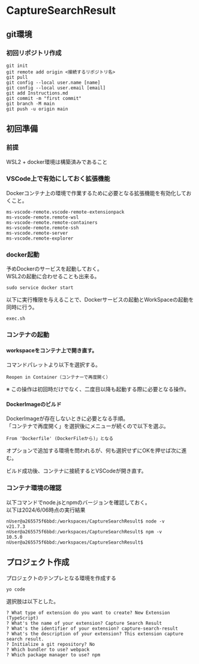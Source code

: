 # CaptureSearchResult

## git環境

### 初回リポジトリ作成

    git init
    git remote add origin <接続するリポジトリ名>
    git pull
    git config --local user.name [name]
    git config --local user.email [email]
    git add Instructions.md
    git commit -m "first commit"
    git branch -M main
    git push -u origin main

## 初回準備

### 前提

WSL2 + docker環境は構築済みであること

### VSCode上で有効にしておく拡張機能

Dockerコンテナ上の環境で作業するために必要となる拡張機能を有効化しておくこと。  

    ms-vscode-remote.vscode-remote-extensionpack
    ms-vscode-remote.remote-wsl
    ms-vscode-remote.remote-containers
    ms-vscode-remote.remote-ssh
    ms-vscode.remote-server
    ms-vscode.remote-explorer

### docker起動

予めDockerのサービスを起動しておく。  
WSL2の起動に合わせることも出来る。  

    sudo service docker start

以下に実行権限を与えることで、Dockerサービスの起動とWorkSpaceの起動を同時に行う。  

    exec.sh

### コンテナの起動

#### workspaceをコンテナ上で開き直す。

コマンドパレットより以下を選択する。  

    Reopen in Container（コンテナーで再度開く）

※ この操作は初回時だけでなく、二度目以降も起動する際に必要となる操作。  

#### DockerImageのビルド

DockerImageが存在しないときに必要となる手順。  
「コンテナで再度開く」を選択後にメニューが続くので以下を選ぶ。  

    From 'Dockerfile' (DockerFileから)」となる

オプションで追加する環境を問われるが、何も選択せずにOKを押せば次に進む。  

ビルド成功後、コンテナに接続するとVSCodeが開き直す。  

### コンテナ環境の確認

以下コマンドでnode.jsとnpmのバージョンを確認しておく。  
以下は2024/6/06時点の実行結果  

    nUser@a265575f6bbd:/workspaces/CaptureSearchResult$ node -v
    v21.7.3
    nUser@a265575f6bbd:/workspaces/CaptureSearchResult$ npm -v
    10.5.0
    nUser@a265575f6bbd:/workspaces/CaptureSearchResult$

## プロジェクト作成

プロジェクトのテンプレとなる環境を作成する

    yo code

選択肢は以下とした。

    ? What type of extension do you want to create? New Extension (TypeScript)
    ? What's the name of your extension? Capture Search Result
    ? What's the identifier of your extension? capture-search-result
    ? What's the description of your extension? This extension capture search result.
    ? Initialize a git repository? No
    ? Which bundler to use? webpack
    ? Which package manager to use? npm
